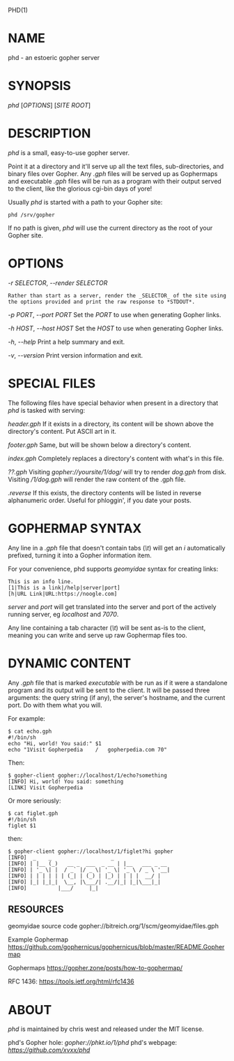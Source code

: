 PHD(1)

# NAME

phd - an estoeric gopher server

# SYNOPSIS

*phd* [_OPTIONS_] [_SITE ROOT_]

# DESCRIPTION

*phd* is a small, easy-to-use gopher server.

Point it at a directory and it'll serve up all the text files,
sub-directories, and binary files over Gopher. Any *.gph* files will
be served up as Gophermaps and executable *.gph* files will be
run as a program with their output served to the client, like the
glorious cgi-bin days of yore!

Usually *phd* is started with a path to your Gopher site:

	phd /srv/gopher

If no path is given, *phd* will use the current directory as the root
of your Gopher site.

# OPTIONS

*-r* _SELECTOR_, *--render* _SELECTOR_

	Rather than start as a server, render the _SELECTOR_ of the site using the options provided and print the raw response to *STDOUT*.

*-p* _PORT_, *--port* _PORT_
	Set the _PORT_ to use when generating Gopher links.

*-h* _HOST_, *--host* _HOST_
	Set the _HOST_ to use when generating Gopher links.

*-h*, *--help*
	Print a help summary and exit.

*-v*, *--version*
	Print version information and exit.

# SPECIAL FILES

The following files have special behavior when present in a directory
that *phd* is tasked with serving:

*header.gph*
	If it exists in a directory, its content will be shown above the directory's content. Put ASCII art in it.

*footer.gph*
	Same, but will be shown below a directory's content.

*index.gph*
	Completely replaces a directory's content with what's in this file.

*??.gph*
	Visiting *gopher://yoursite/1/dog/* will try to render *dog.gph* from disk. Visiting */1/dog.gph* will render the raw content of the .gph file.

*.reverse*
	If this exists, the directory contents will be listed in reverse alphanumeric order. Useful for phloggin', if you date your posts.

# GOPHERMAP SYNTAX

Any line in a *.gph* file that doesn't contain tabs (*\t*) will get an
*i* automatically prefixed, turning it into a Gopher information item.

For your convenience, phd supports *geomyidae* syntax for
creating links:

```
This is an info line.
[1|This is a link|/help|server|port]
[h|URL Link|URL:https://noogle.com]
```

*server* and *port* will get translated into the server and port of
the actively running server, eg *localhost* and *7070*.

Any line containing a tab character (*\t*) will be sent as-is to the
client, meaning you can write and serve up raw Gophermap files too.

# DYNAMIC CONTENT

Any *.gph* file that is marked *executable* with be run as if it
were a standalone program and its output will be sent to the client.
It will be passed three arguments: the query string (if any), the
server's hostname, and the current port. Do with them what you will.

For example:

```
$ cat echo.gph
#!/bin/sh
echo "Hi, world! You said:" $1
echo "1Visit Gopherpedia	/	gopherpedia.com	70"
```

Then:

```
$ gopher-client gopher://localhost/1/echo?something
[INFO] Hi, world! You said: something
[LINK] Visit Gopherpedia
```

Or more seriously:

```
$ cat figlet.gph
#!/bin/sh
figlet $1
```

then:

```
$ gopher-client gopher://localhost/1/figlet?hi gopher
[INFO]  _	 _					 _
[INFO] | |__ (_)   __ _  ___  _ __ | |__   ___ _ __
[INFO] | '_ \| |  / _` |/ _ \| '_ \| '_ \ / _ \ '__|
[INFO] | | | | | | (_| | (_) | |_) | | | |  __/ |
[INFO] |_| |_|_|  \__, |\___/| .__/|_| |_|\___|_|
[INFO]			|___/	  |_|
```

## RESOURCES

geomyidae source code
	gopher://bitreich.org/1/scm/geomyidae/files.gph

Example Gophermap
	https://github.com/gophernicus/gophernicus/blob/master/README.Gophermap

Gophermaps
	https://gopher.zone/posts/how-to-gophermap/

RFC 1436:
	https://tools.ietf.org/html/rfc1436

# ABOUT

*phd* is maintained by chris west and released under the MIT license.

phd's Gopher hole:
	_gopher://phkt.io/1/phd_
phd's webpage:
	_https://github.com/xvxx/phd_
